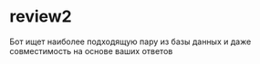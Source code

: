 # review2

Бот ищет наиболее подходящую пару из базы данных и даже совместимость на основе ваших ответов 
